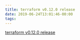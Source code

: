 ```yaml
---
title: terraform v0.12.0 release
date: 2019-06-24T13:01:46-00:00
tags:
---
```


[terraform v0.12.0 release](https://github.com/hashicorp/terraform/releases/tag/v0.12.0)

